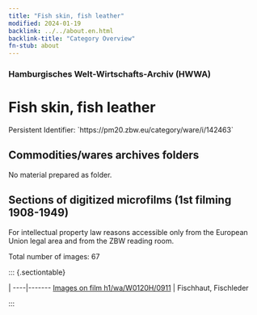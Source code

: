 ```yaml
---
title: "Fish skin, fish leather"
modified: 2024-01-19
backlink: ../../about.en.html
backlink-title: "Category Overview"
fn-stub: about
---
```


### Hamburgisches Welt-Wirtschafts-Archiv (HWWA)

# Fish skin, fish leather

<div class="hint">Persistent Identifier: `https://pm20.zbw.eu/category/ware/i/142463`</div>







## Commodities/wares archives folders





No material prepared as folder.



<a id="filmsections" />

## Sections of digitized microfilms (1st filming 1908-1949)

<p>For intellectual property law reasons accessible only from the European Union legal area and from the ZBW reading room.</p>



<p>Total number of images: 67</p>




::: {.sectiontable}

 | 
----|-------
<a class="btn" href="https://pm20.zbw.eu/film/h1/wa/W0120H/0911" rel="nofollow">Images on film h1/wa/W0120H/0911</a> | Fischhaut, Fischleder


:::
















